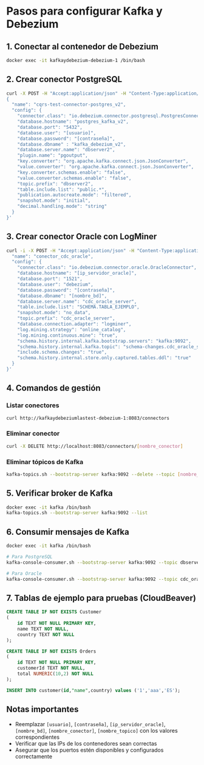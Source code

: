 # Pasos para configurar Kafka y Debezium

## 1. Conectar al contenedor de Debezium

```bash
docker exec -it kafkaydebezium-debezium-1 /bin/bash
```

## 2. Crear conector PostgreSQL

```bash
curl -X POST -H "Accept:application/json" -H "Content-Type:application/json" http://kafkaydebeziumlastest-debezium-1:8083/connectors/ -d '
{
  "name": "cqrs-test-connector-postgres_v2",
  "config": {
    "connector.class": "io.debezium.connector.postgresql.PostgresConnector",
    "database.hostname": "postgres_kafka_v2",
    "database.port": "5432",
    "database.user": "[usuario]",
    "database.password": "[contraseña]",
    "database.dbname" : "kafka_debezium_v2",
    "database.server.name": "dbserver2",
    "plugin.name": "pgoutput",
    "key.converter": "org.apache.kafka.connect.json.JsonConverter",
    "value.converter": "org.apache.kafka.connect.json.JsonConverter",
    "key.converter.schemas.enable": "false",
    "value.converter.schemas.enable": "false",
    "topic.prefix": "dbserver2",
    "table.include.list": "public.*",
    "publication.autocreate.mode": "filtered",
    "snapshot.mode": "initial",
    "decimal.handling.mode": "string"
  }
}'
```

## 3. Crear conector Oracle con LogMiner

```bash
curl -i -X POST -H "Accept:application/json" -H "Content-Type:application/json" http://localhost:8083/connectors/ -d '{
  "name": "conector_cdc_oracle",
  "config": {
    "connector.class": "io.debezium.connector.oracle.OracleConnector",
    "database.hostname": "[ip_servidor_oracle]",
    "database.port": "1521",
    "database.user": "debezium",
    "database.password": "[contraseña]",
    "database.dbname": "[nombre_bd]",
    "database.server.name": "cdc_oracle_server",
    "table.include.list": "SCHEMA.TABLA_EJEMPLO",
    "snapshot.mode": "no_data",
    "topic.prefix": "cdc_oracle_server",
    "database.connection.adapter": "logminer",
    "log.mining.strategy": "online_catalog",
    "log.mining.continuous.mine": "true",
    "schema.history.internal.kafka.bootstrap.servers": "kafka:9092",
    "schema.history.internal.kafka.topic": "schema-changes.cdc_oracle_server",
    "include.schema.changes": "true",
    "schema.history.internal.store.only.captured.tables.ddl": "true"
  }
}'
```

## 4. Comandos de gestión

### Listar conectores
```bash
curl http://kafkaydebeziumlastest-debezium-1:8083/connectors
```

### Eliminar conector
```bash
curl -X DELETE http://localhost:8083/connectors/[nombre_conector]
```

### Eliminar tópicos de Kafka
```bash
kafka-topics.sh --bootstrap-server kafka:9092 --delete --topic [nombre_topico]
```

## 5. Verificar broker de Kafka

```bash
docker exec -it kafka /bin/bash 
kafka-topics.sh --bootstrap-server kafka:9092 --list
```

## 6. Consumir mensajes de Kafka

```bash
docker exec -it kafka /bin/bash

# Para PostgreSQL
kafka-console-consumer.sh --bootstrap-server kafka:9092 --topic dbserver2.public.customer --from-beginning --group consumidor_nifi_1

# Para Oracle
kafka-console-consumer.sh --bootstrap-server kafka:9092 --topic cdc_oracle_server.SCHEMA.TABLA_EJEMPLO --from-beginning --group consumidor_oracle_1
```

## 7. Tablas de ejemplo para pruebas (CloudBeaver)

```sql
CREATE TABLE IF NOT EXISTS Customer
(
    id TEXT NOT NULL PRIMARY KEY,
    name TEXT NOT NULL,
    country TEXT NOT NULL
);

CREATE TABLE IF NOT EXISTS Orders
(
    id TEXT NOT NULL PRIMARY KEY,
    customerId TEXT NOT NULL,
    total NUMERIC(10,2) NOT NULL
);

INSERT INTO customer(id,"name",country) values ('1','aaa','ES');
```

## Notas importantes

- Reemplazar `[usuario]`, `[contraseña]`, `[ip_servidor_oracle]`, `[nombre_bd]`, `[nombre_conector]`, `[nombre_topico]` con los valores correspondientes
- Verificar que las IPs de los contenedores sean correctas
- Asegurar que los puertos estén disponibles y configurados correctamente